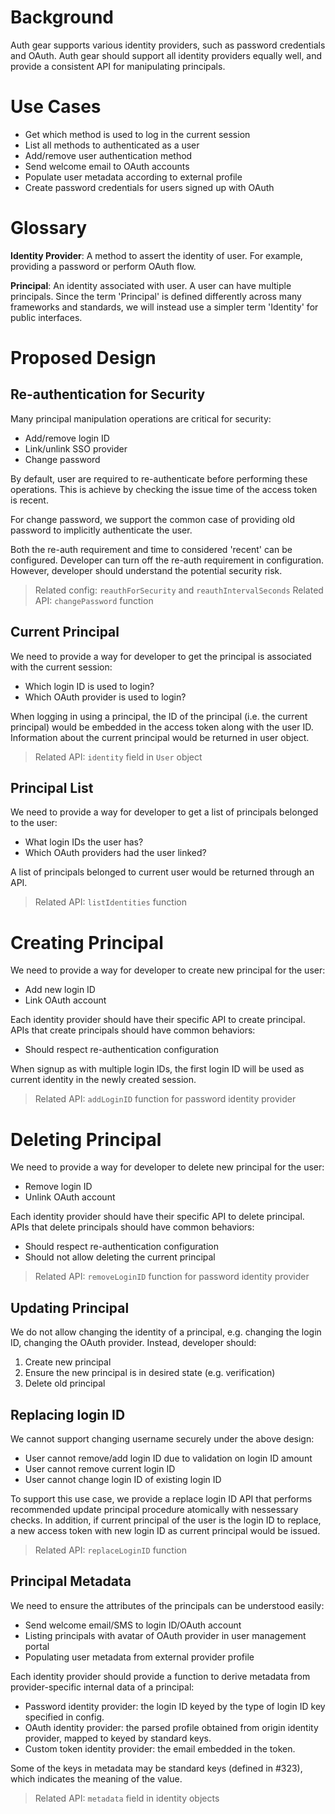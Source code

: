 # Background
Auth gear supports various identity providers, such as password credentials and
OAuth. Auth gear should support all identity providers equally well, and
provide a consistent API for manipulating principals.


# Use Cases
- Get which method is used to log in the current session
- List all methods to authenticated as a user
- Add/remove user authentication method
- Send welcome email to OAuth accounts
- Populate user metadata according to external profile
- Create password credentials for users signed up with OAuth


# Glossary

**Identity Provider**:
A method to assert the identity of user. For example, providing a password or
perform OAuth flow.

**Principal**:
An identity associated with user. A user can have multiple principals. Since
the term 'Principal' is defined differently across many frameworks and
standards, we will instead use a simpler term 'Identity' for public interfaces.


# Proposed Design

## Re-authentication for Security
Many principal manipulation operations are critical for security:
- Add/remove login ID
- Link/unlink SSO provider
- Change password

By default, user are required to re-authenticate before performing these
operations. This is achieve by checking the issue time of the access token is
recent.

For change password, we support the common case of providing old password to
implicitly authenticate the user.

Both the re-auth requirement and time to considered 'recent' can be configured.
Developer can turn off the re-auth requirement in configuration. However,
developer should understand the potential security risk.

> Related config: `reauthForSecurity` and `reauthIntervalSeconds`
> Related API: `changePassword` function

## Current Principal
We need to provide a way for developer to get the principal is associated with
the current session:
- Which login ID is used to login?
- Which OAuth provider is used to login?

When logging in using a principal, the ID of the principal (i.e. the current
principal) would be embedded in the access token along with the user ID.
Information about the current principal would be returned in user object.

> Related API: `identity` field in `User` object

## Principal List
We need to provide a way for developer to get a list of principals belonged to
the user:
- What login IDs the user has?
- Which OAuth providers had the user linked?

A list of principals belonged to current user would be returned through an API.

> Related API: `listIdentities` function

# Creating Principal
We need to provide a way for developer to create new principal for the user:
- Add new login ID
- Link OAuth account

Each identity provider should have their specific API to create principal. APIs
that create principals should have common behaviors:
- Should respect re-authentication configuration

When signup as with multiple login IDs, the first login ID will be used as
current identity in the newly created session.

> Related API: `addLoginID` function for password identity provider

# Deleting Principal
We need to provide a way for developer to delete new principal for the user:
- Remove login ID
- Unlink OAuth account

Each identity provider should have their specific API to delete principal. APIs
that delete principals should have common behaviors:
- Should respect re-authentication configuration
- Should not allow deleting the current principal

> Related API: `removeLoginID` function for password identity provider

## Updating Principal
We do not allow changing the identity of a principal, e.g. changing the
login ID, changing the OAuth provider. Instead, developer should:
1. Create new principal
2. Ensure the new principal is in desired state (e.g. verification)
3. Delete old principal

## Replacing login ID
We cannot support changing username securely under the above design:
- User cannot remove/add login ID due to validation on login ID amount
- User cannot remove current login ID
- User cannot change login ID of existing login ID

To support this use case, we provide a replace login ID API that performs
recommended update principal procedure atomically with nessessary checks.
In addition, if current principal of the user is the login ID to replace, a new
access token with new login ID as current principal would be issued.

> Related API: `replaceLoginID` function

## Principal Metadata
We need to ensure the attributes of the principals can be understood easily:
- Send welcome email/SMS to login ID/OAuth account
- Listing principals with avatar of OAuth provider in user management portal
- Populating user metadata from external provider profile

Each identity provider should provide a function to derive metadata from 
provider-specific internal data of a principal:
- Password identity provider: the login ID keyed by the type of login ID key
                              specified in config.
- OAuth identity provider: the parsed profile obtained from origin identity
                           provider, mapped to keyed by standard keys.
- Custom token identity provider: the email embedded in the token.

Some of the keys in metadata may be standard keys (defined in #323), which
indicates the meaning of the value.

> Related API: `metadata` field in identity objects
